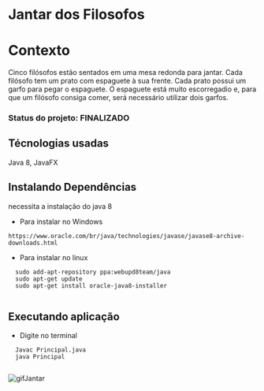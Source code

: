 # Jantar dos Filosofos

# Contexto
Cinco filósofos estão sentados em uma mesa redonda para jantar. Cada filósofo tem um prato com espaguete à sua frente. Cada prato possui um garfo para pegar o espaguete. O espaguete está muito escorregadio e, para que um filósofo consiga comer, será necessário utilizar dois garfos. 

### Status do projeto: FINALIZADO

## Técnologias usadas

Java 8, JavaFX

## Instalando Dependências

necessita a instalação do java 8

* Para instalar no Windows
```
https://www.oracle.com/br/java/technologies/javase/javase8-archive-downloads.html
  ```
* Para instalar no linux
```
  sudo add-apt-repository ppa:webupd8team/java
  sudo apt-get update
  sudo apt-get install oracle-java8-installer
  
  ```
## Executando aplicação

* Digite no terminal
```
  Javac Principal.java
  java Principal
  
  ```
 
 ![gifJantar](https://user-images.githubusercontent.com/31856676/142269420-26e644bf-f958-4b9a-bd36-6dd217b6e632.gif)

